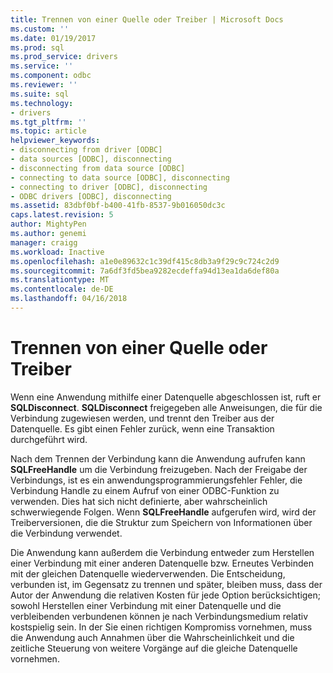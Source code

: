 ```yaml
---
title: Trennen von einer Quelle oder Treiber | Microsoft Docs
ms.custom: ''
ms.date: 01/19/2017
ms.prod: sql
ms.prod_service: drivers
ms.service: ''
ms.component: odbc
ms.reviewer: ''
ms.suite: sql
ms.technology:
- drivers
ms.tgt_pltfrm: ''
ms.topic: article
helpviewer_keywords:
- disconnecting from driver [ODBC]
- data sources [ODBC], disconnecting
- disconnecting from data source [ODBC]
- connecting to data source [ODBC], disconnecting
- connecting to driver [ODBC], disconnecting
- ODBC drivers [ODBC], disconnecting
ms.assetid: 83dbf0bf-b400-41fb-8537-9b016050dc3c
caps.latest.revision: 5
author: MightyPen
ms.author: genemi
manager: craigg
ms.workload: Inactive
ms.openlocfilehash: a1e0e89632c1c39df415c8db3a9f29c9c724c2d9
ms.sourcegitcommit: 7a6df3fd5bea9282ecdeffa94d13ea1da6def80a
ms.translationtype: MT
ms.contentlocale: de-DE
ms.lasthandoff: 04/16/2018
---
```

# <a name="disconnecting-from-a-data-source-or-driver"></a>Trennen von einer Quelle oder Treiber
Wenn eine Anwendung mithilfe einer Datenquelle abgeschlossen ist, ruft er **SQLDisconnect**. **SQLDisconnect** freigegeben alle Anweisungen, die für die Verbindung zugewiesen werden, und trennt den Treiber aus der Datenquelle. Es gibt einen Fehler zurück, wenn eine Transaktion durchgeführt wird.  
  
 Nach dem Trennen der Verbindung kann die Anwendung aufrufen kann **SQLFreeHandle** um die Verbindung freizugeben. Nach der Freigabe der Verbindungs, ist es ein anwendungsprogrammierungsfehler Fehler, die Verbindung Handle zu einem Aufruf von einer ODBC-Funktion zu verwenden. Dies hat sich nicht definierte, aber wahrscheinlich schwerwiegende Folgen. Wenn **SQLFreeHandle** aufgerufen wird, wird der Treiberversionen, die die Struktur zum Speichern von Informationen über die Verbindung verwendet.  
  
 Die Anwendung kann außerdem die Verbindung entweder zum Herstellen einer Verbindung mit einer anderen Datenquelle bzw. Erneutes Verbinden mit der gleichen Datenquelle wiederverwenden. Die Entscheidung, verbunden ist, im Gegensatz zu trennen und später, bleiben muss, dass der Autor der Anwendung die relativen Kosten für jede Option berücksichtigen; sowohl Herstellen einer Verbindung mit einer Datenquelle und die verbleibenden verbundenen können je nach Verbindungsmedium relativ kostspielig sein. In der Sie einen richtigen Kompromiss vornehmen, muss die Anwendung auch Annahmen über die Wahrscheinlichkeit und die zeitliche Steuerung von weitere Vorgänge auf die gleiche Datenquelle vornehmen.
